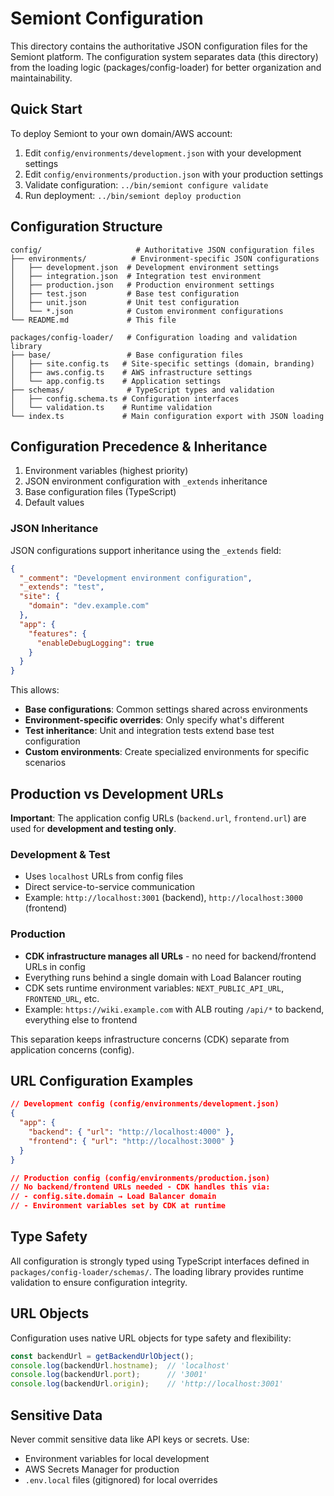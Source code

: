 # Semiont Configuration

This directory contains the authoritative JSON configuration files for the Semiont platform. The configuration system separates data (this directory) from the loading logic (packages/config-loader) for better organization and maintainability.

## Quick Start

To deploy Semiont to your own domain/AWS account:

1. Edit `config/environments/development.json` with your development settings
2. Edit `config/environments/production.json` with your production settings  
3. Validate configuration: `../bin/semiont configure validate`
4. Run deployment: `../bin/semiont deploy production`

## Configuration Structure

```
config/                     # Authoritative JSON configuration files
├── environments/          # Environment-specific JSON configurations
│   ├── development.json  # Development environment settings
│   ├── integration.json  # Integration test environment
│   ├── production.json   # Production environment settings
│   ├── test.json         # Base test configuration
│   ├── unit.json         # Unit test configuration
│   └── *.json            # Custom environment configurations
└── README.md             # This file

packages/config-loader/   # Configuration loading and validation library
├── base/                 # Base configuration files
│   ├── site.config.ts   # Site-specific settings (domain, branding)
│   ├── aws.config.ts    # AWS infrastructure settings
│   └── app.config.ts    # Application settings
├── schemas/              # TypeScript types and validation
│   ├── config.schema.ts # Configuration interfaces
│   └── validation.ts    # Runtime validation
└── index.ts             # Main configuration export with JSON loading
```

## Configuration Precedence & Inheritance

1. Environment variables (highest priority)
2. JSON environment configuration with `_extends` inheritance
3. Base configuration files (TypeScript)
4. Default values

### JSON Inheritance

JSON configurations support inheritance using the `_extends` field:

```json
{
  "_comment": "Development environment configuration", 
  "_extends": "test",
  "site": {
    "domain": "dev.example.com"
  },
  "app": {
    "features": {
      "enableDebugLogging": true
    }
  }
}
```

This allows:
- **Base configurations**: Common settings shared across environments
- **Environment-specific overrides**: Only specify what's different
- **Test inheritance**: Unit and integration tests extend base test configuration
- **Custom environments**: Create specialized environments for specific scenarios

## Production vs Development URLs

**Important**: The application config URLs (`backend.url`, `frontend.url`) are used for **development and testing only**.

### Development & Test
- Uses `localhost` URLs from config files
- Direct service-to-service communication
- Example: `http://localhost:3001` (backend), `http://localhost:3000` (frontend)

### Production
- **CDK infrastructure manages all URLs** - no need for backend/frontend URLs in config
- Everything runs behind a single domain with Load Balancer routing
- CDK sets runtime environment variables: `NEXT_PUBLIC_API_URL`, `FRONTEND_URL`, etc.
- Example: `https://wiki.example.com` with ALB routing `/api/*` to backend, everything else to frontend

This separation keeps infrastructure concerns (CDK) separate from application concerns (config).

## URL Configuration Examples

```json
// Development config (config/environments/development.json)
{
  "app": {
    "backend": { "url": "http://localhost:4000" },
    "frontend": { "url": "http://localhost:3000" }
  }
}

// Production config (config/environments/production.json)
// No backend/frontend URLs needed - CDK handles this via:
// - config.site.domain → Load Balancer domain
// - Environment variables set by CDK at runtime
```

## Type Safety

All configuration is strongly typed using TypeScript interfaces defined in `packages/config-loader/schemas/`. The loading library provides runtime validation to ensure configuration integrity.

## URL Objects

Configuration uses native URL objects for type safety and flexibility:

```typescript
const backendUrl = getBackendUrlObject();
console.log(backendUrl.hostname);  // 'localhost'
console.log(backendUrl.port);      // '3001'  
console.log(backendUrl.origin);    // 'http://localhost:3001'
```

## Sensitive Data

Never commit sensitive data like API keys or secrets. Use:
- Environment variables for local development
- AWS Secrets Manager for production
- `.env.local` files (gitignored) for local overrides